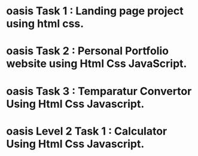 # oasis  Task 1 : Landing page project using html css.
# oasis  Task 2 : Personal Portfolio website using Html Css JavaScript.
# oasis  Task 3 : Temparatur Convertor Using Html Css Javascript.
# oasis Level 2 Task 1 : Calculator Using Html Css Javascript.
